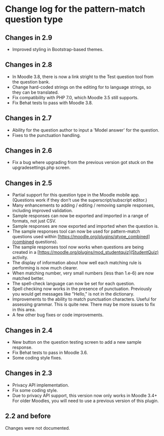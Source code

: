 # Change log for the pattern-match question type

## Changes in 2.9

* Improved styling in Bootstrap-based themes.


## Changes in 2.8

* In Moodle 3.8, there is now a link stright to the Test question tool from the question bank.
* Change hard-coded strings on the editing for to language strings, so they can be translated.
* Fix compatibility with PHP 7.0, which Moodle 3.5 still supports.
* Fix Behat tests to pass with Moodle 3.8.


## Changes in 2.7

* Ability for the question author to input a 'Model answer' for the question.
* Fixes to the punctuation handling.


## Changes in 2.6

* Fix a bug where upgrading from the previous version got stuck on the upgradesettings.php screen.


## Changes in 2.5

* Partial support for this question type in the Moodle mobile app. (Questions work if they don't use the superscript/subscript editor.)
* Many enhancements to adding / editing / removing sample responses, including improved validation.
* Sample responses can now be exported and imported in a range of formats, not just CSV.
* Sample responses are now exported and imported when the question is.
* The sample responses tool can now be used for pattern-match questions used within [https://moodle.org/plugins/qtype_combined](combined questions).
* The sample responses tool now works when questions are being created in a [https://moodle.org/plugins/mod_studentquiz](StudentQuiz) activity.
* The display of information about how well each matching rule is performing is now much clearer.
* When matching number, very small numbers (less than 1.e-6) are now matched better.
* The spell-check language can now be set for each question.
* Spell checking now works in the presence of punctuation. Previously you would get messages like "Hello," is not in the dictionary.
* Improvements to the ability to match punctuation characters. Useful for assessing grammar. This is quite new. There may be more issues to fix in this area.
* A few other bug fixes or code improvements.


## Changes in 2.4

* New button on the question testing screen to add a new sample response.
* Fix Behat tests to pass in Moodle 3.6.
* Some coding style fixes.


## Changes in 2.3

* Privacy API implementation.
* Fix some coding style.
* Due to privacy API support, this version now only works in Moodle 3.4+
  For older Moodles, you will need to use a previous version of this plugin.


## 2.2 and before

Changes were not documented.
